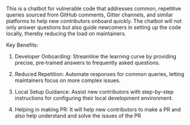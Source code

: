 This is a chatbot for vulnerable code that addresses common, repetitive queries sourced from GitHub comments, Gitter channels, and similar platforms to help new contributors onboard quickly. The chatbot will not only answer questions but also guide newcomers in setting up the code locally, thereby reducing the load on maintainers.

Key Benefits:

1) Developer Onboarding: Streamline the learning curve by providing precise, pre‐trained answers to frequently asked questions.

2) Reduced Repetition: Automate responses for common queries, letting maintainers focus on more complex issues.

3) Local Setup Guidance: Assist new contributors with step-by-step instructions for configuring their local development environment.

4) Helping in making PR: It will help new contributors to make a PR and also help understand and solve the issues of the PR

   
